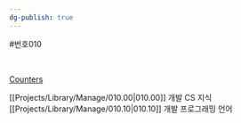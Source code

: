 ```yaml
---
dg-publish: true
---
```

#번호010

<script type="text/javascript" src="https://www.counters-free.net/count/djwq"></script><br>
 <a href='http://www.freevisitorcounters.com'>Counters</a> <script type='text/javascript' src='https://whomania.com/ctr?id=8bc628dccd4cc3ac3fa64ffaaecf94185432d886'></script>

[[Projects/Library/Manage/010.00\|010.00]] 개발 CS 지식
[[Projects/Library/Manage/010.10\|010.10]] 개발 프로그래밍 언어